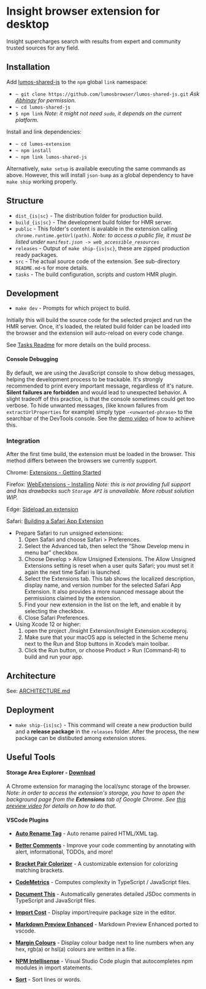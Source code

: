 # Insight browser extension for desktop

Insight supercharges search with results from expert and community trusted sources for any field.

## Installation

Add [lumos-shared-js](https://github.com/lumosbrowser/lumos-shared-js) to the `npm` global `link` namespace:

- `~ git clone https://github.com/lumosbrowser/lumos-shared-js.git` *Ask [Abhinav](https://github.com/abhinavsharma) for permission.*
- `~ cd lumos-shared-js`
- `$ npm link` *Note: it might not need `sudo`, it depends on the current platform.*

Install and link dependencies:

- `~ cd lumos-extension`
- `~ npm install`
- `~ npm link lumos-shared-js`

Alternatively, `make setup` is available executing the same commands as above. However, this will install `json-bump` as a global dependency to have `make ship` working properly.

## Structure

- `dist_{is|sc}` - The distribution folder for production build.
- `build_{is|sc}` - The development build folder for HMR server.
- `public` - This folder's content is avalable in the extension calling `chrome.runtime.getUrl(path)`.
*Note: to access a public file, it must be listed under `manifest.json -> web_accessible_resources`*
- `releases` - Output of `make ship-{is|sc}`, these are zipped production ready packages.
- `src` - The actual source code of the extension. See sub-directory `README.md`-s for more details.
- `tasks` - The build configuration, scripts and custom HMR plugin.

## Development

- `make dev`  - Prompts for which project to build.

Initially this will build the source code for the selected project and run the HMR server. Once, it's loaded, the related build folder can be loaded into the browser and the extension will auto-reload on every code change.

See [Tasks Readme](https://github.com/lumosbrowser/lumos-extension/blob/master/tasks/README.md) for more details on the build process.

#### Console Debugging

By default, we are using the JavaScript console to show debug messages, helping the development process to be trackable. It's strongly recommended to print every important message, regardless of it's nature. **Silent failures are forbidden** and would lead to unexpected behavior. A slight tradeoff of this practice, is that the console sometimes could get too verbose. To hide unwanted messages, (like known failures from `extractUrlProperties` for example) simply type `-<unwanted-phrase>` to the searchbar of the DevTools console. See the [demo video](https://share.getcloudapp.com/yAuDQQ6k) of how to achieve this.

### Integration

After the first time build, the extension must be loaded in the browser. This method differs between the browsers we currently support.

Chrome: [Extensions - Getting Started](https://developer.chrome.com/docs/extensions/mv2/getstarted/)

Firefox: [WebExtensions - Installing](https://developer.mozilla.org/en-US/docs/Mozilla/Add-ons/WebExtensions/Your_first_WebExtension#installing)
*Note: this is not providing full support and has drawbacks such `Storage API` is unavailable. More robust solution WIP.*

Edge: [Sideload an extension](https://docs.microsoft.com/en-us/microsoft-edge/extensions-chromium/getting-started/extension-sideloading#:~:text=Open%20the%20edge%3A%2F%2Fextensions,browser%2C%20and%20then%20selecting%20Extensions.&text=On%20the%20extension%20management%20page,bottom%20left%20of%20the%20page.&text=When%20installing%20your%20extension%20for%20the%20first%20time%2C%20choose%20Load%20Unpacked.)

Safari: [Building a Safari App Extension](https://developer.apple.com/documentation/safariservices/safari_app_extensions/building_a_safari_app_extension)
- Prepare Safari to run unsigned extensions:
  1. Open Safari and choose Safari > Preferences.
  2. Select the Advanced tab, then select the “Show Develop menu in menu bar” checkbox.
  3. Choose Develop > Allow Unsigned Extensions. The Allow Unsigned Extensions setting is reset when a user quits Safari; you must set it again the next time Safari is launched.
  4. Select the Extensions tab. This tab shows the localized description, display name, and version number for the selected Safari App Extension. It also provides a more nuanced message about the permissions claimed by the extension.
  5. Find your new extension in the list on the left, and enable it by selecting the checkbox.
  6. Close Safari Preferences.
- Using Xcode 12 or higher:
  1. open the project ./Insight Extension/Insight Extension.xcodeproj.
  2. Make sure that your macOS app is selected in the Scheme menu next to the Run and Stop buttons in Xcode’s main toolbar.
  3. Click the Run button, or choose Product > Run (Command-R) to build and run your app.

## Architecture

See: [ARCHITECTURE.md](docs/ARCHITECTURE.md)

## Deployment

- `make ship-{is|sc}` - This command will create a new production build and a **release package** in the `releases` folder. After the process,
the new package can be distibuted among extension stores.

## Useful Tools

#### Storage Area Explorer - [Download](https://chrome.google.com/webstore/detail/storage-area-explorer/ocfjjjjhkpapocigimmppepjgfdecjkb?hl=en)

A Chrome extension for managing the local/sync storage of the browser. *Note: in order to access the extension's storage, you have to open the background page from the **Extensions** tab of Google Chrome. See [this preview video](https://share.getcloudapp.com/OAuPLDN2) for details on how to do that.*

#### VSCode Plugins

- **[Auto Rename Tag](https://marketplace.visualstudio.com/items?itemName=formulahendry.auto-rename-tag)** - Auto rename paired HTML/XML tag.

- **[Better Comments](https://marketplace.visualstudio.com/items?itemName=aaron-bond.better-comments)** - Improve your code commenting by annotating with alert, informational, TODOs, and more!

- **[Bracket Pair Colorizer](https://marketplace.visualstudio.com/items?itemName=CoenraadS.bracket-pair-colorizer)** - A customizable extension for colorizing matching brackets.

- **[CodeMetrics](https://marketplace.visualstudio.com/items?itemName=kisstkondoros.vscode-codemetrics)** - Computes complexity in TypeScript / JavaScript files.

- **[Document This](https://marketplace.visualstudio.com/items?itemName=oouo-diogo-perdigao.docthis)** - Automatically generates detailed JSDoc comments in TypeScript and JavaScript files.

- **[Import Cost](https://marketplace.visualstudio.com/items?itemName=wix.vscode-import-cost)** - Display import/require package size in the editor.

- **[Markdown Preview Enhanced](https://marketplace.visualstudio.com/items?itemName=shd101wyy.markdown-preview-enhanced)** - Markdown Preview Enhanced ported to vscode.

- **[Margin Colours](https://marketplace.visualstudio.com/items?itemName=chinchiheather.vscode-margin-colours)** - Display colour badge next to line numbers when any hex, rgb(a) or hsl(a) colours are written in a file.

- **[NPM Intellisense](https://marketplace.visualstudio.com/items?itemName=christian-kohler.npm-intellisense)** - Visual Studio Code plugin that autocompletes npm modules in import statements.

- **[Sort](https://marketplace.visualstudio.com/items?itemName=henriiik.vscode-sort)** - Sort lines or words.
